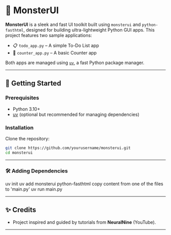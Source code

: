 # 🧟 MonsterUI

**MonsterUI** is a sleek and fast UI toolkit built using `monsterui` and `python-fasthtml`, designed for building ultra-lightweight Python GUI apps. This project features two sample applications:

- 📋 `todo_app.py` – A simple To-Do List app
- 🔢 `counter_app.py` – A basic Counter app

Both apps are managed using [`uv`](https://github.com/astral-sh/uv), a fast Python package manager.

---

## 🚀 Getting Started

### Prerequisites

- Python 3.10+
- [uv](https://github.com/astral-sh/uv) (optional but recommended for managing dependencies)

### Installation

Clone the repository:

```bash
git clone https://github.com/yourusername/monsterui.git
cd monsterui

```

---

### 🛠️ Adding Dependencies

uv init
uv add monsterui python-fasthtml
copy content from one of the files to 'main.py'
uv run main.py

---

## ✨ Credits

- Project inspired and guided by tutorials from **NeuralNine** (YouTube).

---
